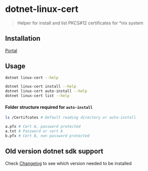 # dotnet-linux-cert

> Helper for install and list PKCS#12 certificates for *nix system

## Installation

[Portal](https://www.nuget.org/packages/dotnet-linux-cert/)

## Usage

```sh
dotnet linux-cert --help

dotnet linux-cert install --help
dotnet linux-cert auto-install --help
dotnet linux-cert list --help
```

#### Folder structure required for `auto-install`
```sh
ls /Certifcates # Default reading directory or auto-install

a.pfx # Cert A, password protected
a.txt # Password or cert A
b.pfx # Cert B, non password protected
```

## Old version dotnet sdk support
Check [Changelog](CHANGELOG.md) to see which version needed to be installed
